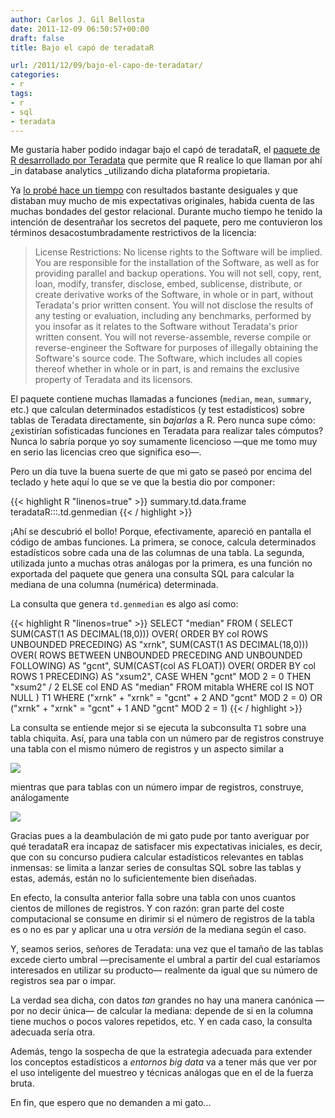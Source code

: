 ```yaml
---
author: Carlos J. Gil Bellosta
date: 2011-12-09 06:50:57+00:00
draft: false
title: Bajo el capó de teradataR

url: /2011/12/09/bajo-el-capo-de-teradatar/
categories:
- r
tags:
- r
- sql
- teradata
---
```


Me gustaría haber podido indagar bajo el capó de teradataR, el [paquete de R desarrollado por Teradata](http://developer.teradata.com/applications/articles/in-database-analytics-with-teradata-r) que permite que R realice lo que llaman por ahí _in database analytics _utilizando dicha plataforma propietaria.

Ya [lo probé hace un tiempo](http://www.datanalytics.com/blog/2011/04/18/teradata-r-y-las-iii-jornadas-de-usuarios-de-r/) con resultados bastante desiguales y que distaban muy mucho de mis expectativas originales, habida cuenta de las muchas bondades del gestor relacional. Durante mucho tiempo he tenido la intención de desentrañar los secretos del paquete, pero me contuvieron los términos desacostumbradamente restrictivos de la licencia:


>License Restrictions: No license rights to the Software will be implied. You are responsible for the installation of the Software, as well as for providing parallel and backup operations. You will not sell, copy, rent, loan, modify, transfer, disclose, embed, sublicense, distribute, or create derivative works of the Software, in whole or in part, without Teradata's prior written consent. You will not disclose the results of any testing or evaluation, including any benchmarks, performed by you insofar as it relates to the Software without Teradata's prior written consent. You will not reverse-assemble, reverse compile or reverse-engineer the Software for purposes of illegally obtaining the Software's source code. The Software, which includes all copies thereof whether in whole or in part, is and remains the exclusive property of Teradata and its licensors.


El paquete contiene muchas llamadas a funciones (`median`, `mean`, `summary`, etc.) que calculan determinados estadísticos (y test estadísticos) sobre tablas de Teradata directamente, sin _bajarlas_ a R. Pero nunca supe cómo: ¿existirían sofisticadas funciones en Teradata para realizar tales cómputos? Nunca lo sabría porque yo soy sumamente licencioso —que me tomo muy en serio las licencias creo que significa eso—.

Pero un día tuve la buena suerte de que mi gato se paseó por encima del teclado y hete aquí lo que se ve que la bestia dio por componer:


{{< highlight R "linenos=true" >}}
summary.td.data.frame
teradataR:::.td.genmedian
{{< / highlight >}}


¡Ahí se descubrió el bollo! Porque, efectivamente, apareció en pantalla el código de ambas funciones. La primera, se conoce, calcula determinados estadísticos sobre cada una de las columnas de una tabla. La segunda, utilizada junto a muchas otras análogas por la primera, es una función no exportada del paquete que genera una consulta SQL para calcular la mediana de una columna (numérica) determinada.

La consulta que genera `td.genmedian` es algo así como:

{{< highlight R "linenos=true" >}}
SELECT "median"
FROM (
  SELECT
    SUM(CAST(1 AS DECIMAL(18,0)))
      OVER( ORDER BY col ROWS UNBOUNDED PRECEDING)
      AS "xrnk",
    SUM(CAST(1 AS DECIMAL(18,0)))
      OVER( ROWS BETWEEN UNBOUNDED PRECEDING AND UNBOUNDED FOLLOWING)
      AS "gcnt",
    SUM(CAST(col AS FLOAT))
      OVER( ORDER BY col ROWS 1 PRECEDING) AS "xsum2",
    CASE WHEN "gcnt" MOD 2 = 0 THEN "xsum2" / 2 ELSE col END
      AS "median"
  FROM mitabla WHERE col IS NOT NULL
) T1
WHERE ("xrnk" + "xrnk" = "gcnt" + 2 AND "gcnt" MOD 2 = 0) OR
("xrnk" + "xrnk" = "gcnt" + 1 AND "gcnt" MOD 2 = 1)
{{< / highlight >}}


La consulta se entiende mejor si se ejecuta la subconsulta `T1` sobre una tabla chiquita. Así, para una tabla con un número par de registros construye una tabla con el mismo número de registros y un aspecto similar a

[![](/wp-uploads/2011/12/teradata_median_par.png)
](/wp-uploads/2011/12/teradata_median_par.png)

mientras que para tablas con un número impar de registros, construye, análogamente

[![](/wp-uploads/2011/12/teradata_median_impar.png)
](/wp-uploads/2011/12/teradata_median_impar.png)

Gracias pues a la deambulación de mi gato pude por tanto averiguar por qué teradataR era incapaz de satisfacer mis expectativas iniciales, es decir, que con su concurso pudiera calcular estadísticos relevantes en tablas inmensas: se limita a lanzar series de consultas SQL sobre las tablas y estas, además, están no lo suficientemente bien diseñadas.

En efecto, la consulta anterior falla sobre una tabla con unos cuantos cientos de millones de registros. Y con razón: gran parte del coste computacional se consume en dirimir si el número de registros de la tabla es o no es par y aplicar una u otra _versión_ de la mediana según el caso.

Y, seamos serios, señores de Teradata: una vez que el tamaño de las tablas excede cierto umbral —precisamente el umbral a partir del cual estaríamos interesados en utilizar su producto— realmente da igual que su número de registros sea par o impar.

La verdad sea dicha, con datos _tan_ grandes no hay una manera canónica —por no decir única— de calcular la mediana: depende de si en la columna tiene muchos o pocos valores repetidos, etc. Y en cada caso, la consulta adecuada sería otra.

Además, tengo la sospecha de que la estrategia adecuada para extender los conceptos estadísticos a _entornos big data_ va a tener más que ver por el uso inteligente del muestreo y técnicas análogas que en el de la fuerza bruta.

En fin, que espero que no demanden a mi gato...
